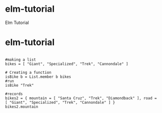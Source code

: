 # elm-tutorial
Elm Tutorial
# elm-tutorial

```{elm}

#making a list
bikes = [ "Giant", "Specialized", "Trek", "Cannondale" ]

# Creating a function
isBike b = List.member b bikes
#run
isBike "Trek"

#records
bikes2 = { mountain = [ "Santa Cruz", "Trek", "Diamondback" ], road = [ "Giant", "Specialized", "Trek", "Cannondale" ] }
bikes2.mountain
```
